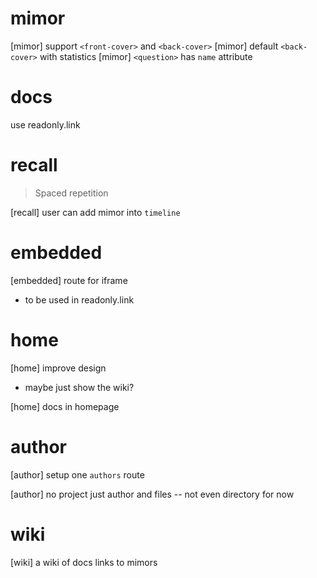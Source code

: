 # mimor

[mimor] support `<front-cover>` and `<back-cover>`
[mimor] default `<back-cover>` with statistics
[mimor] `<question>` has `name` attribute

# docs

use readonly.link

# recall

> Spaced repetition

[recall] user can add mimor into `timeline`

# embedded

[embedded] route for iframe

- to be used in readonly.link

# home

[home] improve design

- maybe just show the wiki?

[home] docs in homepage

# author

[author] setup one `authors` route

[author] no project just author and files -- not even directory for now

# wiki

[wiki] a wiki of docs links to mimors
